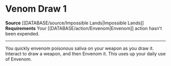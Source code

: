 ﻿---
actions: '[one-action]'
cost: null
element: null
frequency: null
id: '1452'
name: Venom Draw
rarity: Common
requirement: Your [[DATABASE/action/Envenom|Envenom]] action hasn't been expended.
rus_type_level: null
school: null
source: '[[DATABASE/source/Impossible Lands|Impossible Lands]]'
trait: null
trigger: null
type: Action

---
# Venom Draw <span class="action-icon">1</span>

**Source** [[DATABASE/source/Impossible Lands|Impossible Lands]]
**Requirements** Your [[DATABASE/action/Envenom|Envenom]] action hasn't been expended.

---
You quickly envenom poisonous saliva on your weapon as you draw it. Interact to draw a weapon, and then Envenom it. This uses up your daily use of Envenom.